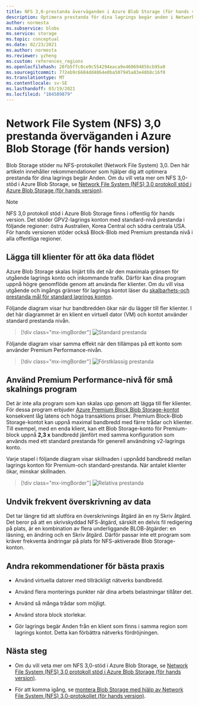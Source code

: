 ```yaml
---
title: NFS 3,0-prestanda överväganden i Azure Blob Storage (för hands version) | Microsoft Docs
description: Optimera prestanda för dina lagrings begär anden i Network File System (NFS) 3,0 med hjälp av rekommendationerna i den här artikeln.
author: normesta
ms.subservice: blobs
ms.service: storage
ms.topic: conceptual
ms.date: 02/23/2021
ms.author: normesta
ms.reviewer: yzheng
ms.custom: references_regions
ms.openlocfilehash: 28fb5ffc0ce9c554294eaca9e460694856cb95a0
ms.sourcegitcommit: 772eb9c6684dd4864e0ba507945a83e48b8c16f0
ms.translationtype: MT
ms.contentlocale: sv-SE
ms.lasthandoff: 03/19/2021
ms.locfileid: "104589879"
---
```

# <a name="network-file-system-nfs-30-performance-considerations-in-azure-blob-storage-preview"></a>Network File System (NFS) 3,0 prestanda överväganden i Azure Blob Storage (för hands version)

Blob Storage stöder nu NFS-protokollet (Network File System) 3,0. Den här artikeln innehåller rekommendationer som hjälper dig att optimera prestanda för dina lagrings begär Anden. Om du vill veta mer om NFS 3,0-stöd i Azure Blob Storage, se [Network File System (NFS) 3,0 protokoll stöd i Azure Blob Storage (för hands version)](network-file-system-protocol-support.md).

> [!NOTE]
> NFS 3,0 protokoll stöd i Azure Blob Storage finns i offentlig för hands version. Det stöder GPV2-lagrings konton med standard-nivå prestanda i följande regioner: östra Australien, Korea Central och södra centrala USA. För hands versionen stöder också Block-Blob med Premium prestanda nivå i alla offentliga regioner.

## <a name="add-clients-to-increase-throughput"></a>Lägga till klienter för att öka data flödet 

Azure Blob Storage skalas linjärt tills det når den maximala gränsen för utgående lagrings konto och inkommande trafik. Därför kan dina program uppnå högre genomflöde genom att använda fler klienter.  Om du vill visa utgående och ingångs gränser för lagrings kontot läser du [skalbarhets-och prestanda mål för standard lagrings konton](../common/scalability-targets-standard-account.md).

Följande diagram visar hur bandbredden ökar när du lägger till fler klienter. I det här diagrammet är en klient en virtuell dator (VM) och kontot använder standard prestanda nivån. 

> [!div class="mx-imgBorder"]
> ![Standard prestanda](./media/network-file-system-protocol-support-performance/standard-performance-tier.png)

Följande diagram visar samma effekt när den tillämpas på ett konto som använder Premium Performance-nivån.

> [!div class="mx-imgBorder"]
> ![Förstklassig prestanda](./media/network-file-system-protocol-support-performance/premium-performance-tier.png)

## <a name="use-premium-performance-tier-for-small-scale-applications"></a>Använd Premium Performance-nivå för små skalnings program

Det är inte alla program som kan skalas upp genom att lägga till fler klienter. För dessa program erbjuder [Azure Premium Block Blob Storage-kontot](storage-blob-create-account-block-blob.md) konsekvent låg latens och höga transaktions priser. Premium Block-Blob Storage-kontot kan uppnå maximal bandbredd med färre trådar och klienter. Till exempel, med en enda klient, kan ett Blob Storage-konto för Premium-block uppnå **2,3 x** bandbredd jämfört med samma konfiguration som används med ett standard prestanda för generell användning v2-lagrings konto. 

Varje stapel i följande diagram visar skillnaden i uppnådd bandbredd mellan lagrings konton för Premium-och standard-prestanda. När antalet klienter ökar, minskar skillnaden.  

> [!div class="mx-imgBorder"]
> ![Relativa prestanda](./media/network-file-system-protocol-support-performance/relative-performance.png)

## <a name="avoid-frequent-overwrites-on-data"></a>Undvik frekvent överskrivning av data

Det tar längre tid att slutföra en överskrivnings åtgärd än en ny Skriv åtgärd. Det beror på att en skrivskyddad NFS-åtgärd, särskilt en delvis fil redigering på plats, är en kombination av flera underliggande BLOB-åtgärder: en läsning, en ändring och en Skriv åtgärd. Därför passar inte ett program som kräver frekventa ändringar på plats för NFS-aktiverade Blob Storage-konton. 

## <a name="other-best-practice-recommendations"></a>Andra rekommendationer för bästa praxis 

- Använd virtuella datorer med tillräckligt nätverks bandbredd.

- Använd flera monterings punkter när dina arbets belastningar tillåter det.

- Använd så många trådar som möjligt.

- Använd stora block storlekar.

- Gör lagrings begär Anden från en klient som finns i samma region som lagrings kontot. Detta kan förbättra nätverks fördröjningen.

## <a name="next-steps"></a>Nästa steg

- Om du vill veta mer om NFS 3,0-stöd i Azure Blob Storage, se [Network File System (NFS) 3,0 protokoll stöd i Azure Blob Storage (för hands version)](network-file-system-protocol-support.md).

- För att komma igång, se [montera Blob Storage med hjälp av Network File System (NFS) 3,0-protokollet (för hands version)](network-file-system-protocol-support-how-to.md).
